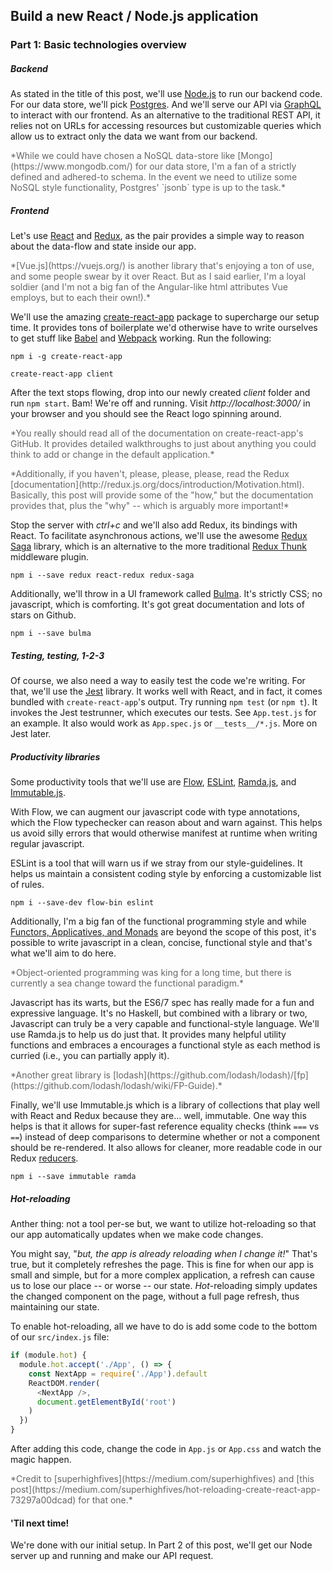 ## Build a new React / Node.js application

### Part 1: Basic technologies overview

##### Backend
As stated in the title of this post, we'll use [Node.js](https://nodejs.org) to run our backend code.  For our data store, we'll pick [Postgres](https://www.postgresql.org/).  And we'll serve our API via [GraphQL](http://graphql.org/) to interact with our frontend.  As an alternative to the traditional REST API, it relies not on URLs for accessing resources but customizable queries which allow us to extract only the data we want from our backend.

<p style="color:#666">*While we could have chosen a NoSQL data-store like [Mongo](https://www.mongodb.com/) for our data store, I'm a fan of a strictly defined and adhered-to schema.  In the event we need to utilize some NoSQL style functionality, Postgres' `jsonb` type is up to the task.*

##### Frontend
Let's use [React](https://facebook.github.io/react/) and [Redux](http://redux.js.org/), as the pair provides a simple way to reason about the data-flow and state inside our app.  

<p style="color:#666">*[Vue.js](https://vuejs.org/) is another library that's enjoying a ton of use, and some people swear by it over React.  But as I said earlier, I'm a loyal soldier (and I'm not a big fan of the Angular-like html attributes Vue employs, but to each their own!).*

We'll use the amazing [create-react-app](https://github.com/facebookincubator/create-react-app) package to supercharge our setup time.  It provides tons of boilerplate we'd otherwise have to write ourselves to get stuff like [Babel](https://babeljs.io/) and [Webpack](https://webpack.js.org/) working.  Run the following:

`npm i -g create-react-app`

`create-react-app client`

After the text stops flowing, drop into our newly created *client* folder and run `npm start`.  Bam! We're off and running.  Visit *http://localhost:3000/* in your browser and you should see the React logo spinning around.

<p style="color:#666">*You really should read all of the documentation on create-react-app's GitHub.  It provides detailed walkthroughs to just about anything you could think to add or change in the default application.*

<p style="color:#666">*Additionally, if you haven't, please, please, please, read the Redux [documentation](http://redux.js.org/docs/introduction/Motivation.html).  Basically, this post will provide some of the "how," but the documentation provides that, plus the "why" -- which is arguably more important!*

Stop the server with *ctrl+c* and we'll also add Redux, its bindings with React.  To facilitate asynchronous actions, we'll use the awesome [Redux Saga](https://github.com/redux-saga/redux-saga) library, which is an alternative to the more traditional [Redux Thunk](https://github.com/gaearon/redux-thunk) middleware plugin.

`npm i --save redux react-redux redux-saga`

Additionally, we'll throw in a UI framework called [Bulma](http://bulma.io/).  It's strictly CSS; no javascript, which is comforting.  It's got great documentation and lots of stars on Github.

`npm i --save bulma`

##### Testing, testing, 1-2-3

Of course, we also need a way to easily test the code we're writing.  For that, we'll use the [Jest](https://facebook.github.io/jest/) library.  It works well with React, and in fact, it comes bundled with `create-react-app`'s output.  Try running `npm test` (or `npm t`).  It invokes the Jest testrunner, which executes our tests.  See `App.test.js` for an example.  It also would work as `App.spec.js` or `__tests__/*.js`.  More on Jest later.

##### Productivity libraries
Some productivity tools that we'll use are [Flow](https://flow.org/), [ESLint](http://eslint.org/),  [Ramda.js](http://ramdajs.com/), and [Immutable.js](https://facebook.github.io/immutable-js/).

With Flow, we can augment our javascript code with  type annotations, which the Flow typechecker can reason about and warn against.  This helps us avoid silly errors that would otherwise manifest at runtime when writing regular javascript.  

ESLint is a tool that will warn us if we stray from our style-guidelines.  It helps us maintain a consistent coding style by enforcing a customizable list of rules.

`npm i --save-dev flow-bin eslint`

Additionally, I'm a big fan of the functional programming style and while [Functors, Applicatives, and Monads](http://adit.io/posts/2013-04-17-functors,_applicatives,_and_monads_in_pictures.html) are beyond the scope of this post, it's possible to write javascript in a clean, concise, functional style and that's what we'll aim to do here.

<p style="color:#666">*Object-oriented programming was king for a long time, but there is currently a sea change toward the functional paradigm.*

Javascript has its warts, but the ES6/7 spec has really made for a fun and expressive language.  It's no Haskell, but combined with a library or two, Javascript can truly be a very capable and functional-style language.  We'll use Ramda.js to help us do just that.  It provides many helpful utility functions and embraces a encourages a functional style as each method is curried (i.e., you can partially apply it).

<p style="color:#666">*Another great library is [lodash](https://github.com/lodash/lodash)/[fp](https://github.com/lodash/lodash/wiki/FP-Guide).*

Finally, we'll use Immutable.js which is a library of collections that play well with React and Redux because they are... well, immutable.  One way this helps is that it allows for super-fast reference equality checks (think `===` vs `==`) instead of deep comparisons to determine whether or not a component should be re-rendered.  It also allows for cleaner, more readable code in our Redux [reducers](http://redux.js.org/docs/basics/Reducers.html).

`npm i --save immutable ramda`

##### Hot-reloading
Anther thing: not a tool per-se but, we want to utilize hot-reloading so that our app automatically updates when we make code changes.

You might say, "*but, the app is already reloading when I change it!*"  That's true, but it completely refreshes the page.  This is fine for when our app is small and simple, but for a more complex application, a refresh can cause us to lose our place -- or worse -- our state.  *Hot*-reloading simply updates the changed component on the page, without a full page refresh, thus maintaining our state.

To enable hot-reloading, all we have to do is add some code to the bottom of our `src/index.js` file:

```js
if (module.hot) {
  module.hot.accept('./App', () => {
    const NextApp = require('./App').default
    ReactDOM.render(
      <NextApp />,
      document.getElementById('root')
    )
  })
}
```

After adding this code, change the code in `App.js` or `App.css` and watch the magic happen.

<p style="color:#666">*Credit to [superhighfives](https://medium.com/superhighfives) and [this post](https://medium.com/superhighfives/hot-reloading-create-react-app-73297a00dcad) for that one.*


#### 'Til next time!
We're done with our initial setup.  In Part 2 of this post, we'll get our Node server up and running and make our API request.
